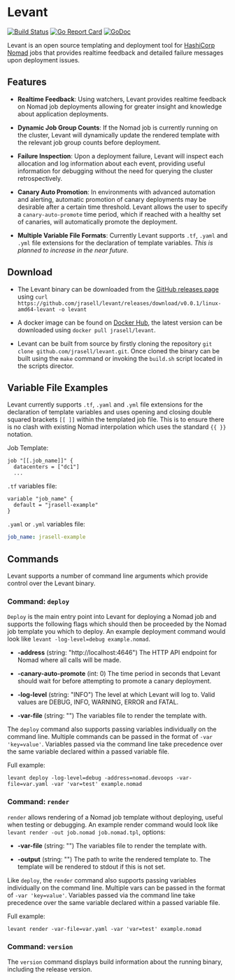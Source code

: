 # Levant

[![Build Status](https://travis-ci.org/jrasell/levant.svg?branch=master)](https://travis-ci.org/jrasell/levant) [![Go Report Card](https://goreportcard.com/badge/github.com/jrasell/levant)](https://goreportcard.com/report/github.com/jrasell/levant) [![GoDoc](https://godoc.org/github.com/jrasell/levant?status.svg)](https://godoc.org/github.com/jrasell/levant)

Levant is an open source templating and deployment tool for [HashiCorp Nomad](https://www.nomadproject.io/) jobs that provides realtime feedback and detailed failure messages upon deployment issues.

## Features

* **Realtime Feedback**: Using watchers, Levant provides realtime feedback on Nomad job deployments allowing for greater insight and knowledge about application deployments.

* **Dynamic Job Group Counts**: If the Nomad job is currently running on the cluster, Levant will dynamically update the rendered template with the relevant job group counts before deployment.

* **Failure Inspection**: Upon a deployment failure, Levant will inspect each allocation and log information about each event, providing useful information for debugging without the need for querying the cluster retrospectively.

* **Canary Auto Promotion**: In environments with advanced automation and alerting, automatic promotion of canary deployments may be desirable after a certain time threshold. Levant allows the user to specify a `canary-auto-promote` time period, which if reached with a healthy set of canaries, will automatically promote the deployment.

* **Multiple Variable File Formats**: Currently Levant supports `.tf`, `.yaml` and `.yml` file extensions for the declaration of template variables. *This is planned to increase in the near future.*

## Download

* The Levant binary can be downloaded from the [GitHub releases page]() using `curl https://github.com/jrasell/levant/releases/download/v0.0.1/linux-amd64-levant -o levant`

* A docker image can be found on [Docker Hub](hub.docker.com/jrasell/levant), the latest version can be downloaded using `docker pull jrasell/levant`.

* Levant can be built from source by firstly cloning the repository `git clone github.com/jrasell/levant.git`. Once cloned the binary can be built using the `make` command or invoking the `build.sh` script located in the scripts director.

## Variable File Examples

Levant currently supports `.tf`, `.yaml` and `.yml` file extensions for the declaration of template variables and uses opening and closing double squared brackets `[[ ]]` within the templated job file. This is to ensure there is no clash with existing Nomad interpolation which uses the standard `{{ }}` notation.

Job Template:
```hcl
job "[[.job_name]]" {
  datacenters = ["dc1"]
  ...
```

`.tf` variables file:
```hcl
variable "job_name" {
  default = "jrasell-example"
}
```

`.yaml` or `.yml` variables file:
```yaml
job_name: jrasell-example
```

## Commands

Levant supports a number of command line arguments which provide control over the Levant binary.

### Command: `deploy`

`Deploy` is the main entry point into Levant for deploying a Nomad job and supports the following flags which should then be proceeded by the Nomad job template you which to deploy. An example deployment command would look like `levant -log-level=debug example.nomad`.

* **-address** (string: "http://localhost:4646") The HTTP API endpoint for Nomad where all calls will be made.

* **-canary-auto-promote** (int: 0) The time period in seconds that Levant should wait for before attempting to promote a canary deployment.

* **-log-level** (string: "INFO") The level at which Levant will log to. Valid values are DEBUG, INFO, WARNING, ERROR and FATAL.

* **-var-file** (string: "") The variables file to render the template with.

The `deploy` command also supports passing variables individually on the command line. Multiple commands can be passed in the format of `-var 'key=value'`. Variables passed via the command line take precedence over the same variable declared within a passed variable file.

Full example:

```
levant deploy -log-level=debug -address=nomad.devoops -var-file=var.yaml -var 'var=test' example.nomad
```

### Command: `render`

`render` allows rendering of a Nomad job template without deploying, useful when testing or debugging. An example render command would look like `levant render -out job.nomad job.nomad.tpl`, options:

* **-var-file** (string: "") The variables file to render the template with.

* **-output** (string: "") The path to write the rendered template to. The template will be rendered to stdout if this is not set.

Like `deploy`, the `render` command also supports passing variables individually on the command line. Multiple vars can be passed in the format of `-var 'key=value'`. Variables passed via the command line take precedence over the same variable declared within a passed variable file.

Full example:

```
levant render -var-file=var.yaml -var 'var=test' example.nomad
```

### Command: `version`

The `version` command displays build information about the running binary, including the release version.
